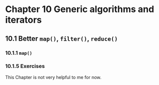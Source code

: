 # Chapter 10 Generic algorithms and iterators

## 10.1 Better `map()`, `filter()`, `reduce()`

### 10.1.1 `map()`

### 10.1.5 Exercises

This Chapter is not very helpful to me for now.
